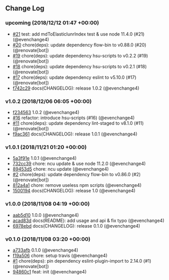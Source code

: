 ## Change Log

### upcoming (2018/12/12 01:47 +00:00)

- [#21](https://github.com/evenchange4/remark-utils/pull/21) test: add mdToElasticlunrIndex test & use node 11.4.0 (#21) (@evenchange4)
- [#20](https://github.com/evenchange4/remark-utils/pull/20) chore(deps): update dependency flow-bin to v0.88.0 (#20) (@renovate[bot])
- [#19](https://github.com/evenchange4/remark-utils/pull/19) chore(deps): update dependency hsu-scripts to v0.2.2 (#19) (@renovate[bot])
- [#18](https://github.com/evenchange4/remark-utils/pull/18) chore(deps): update dependency hsu-scripts to v0.2.1 (#18) (@renovate[bot])
- [#17](https://github.com/evenchange4/remark-utils/pull/17) chore(deps): update dependency eslint to v5.10.0 (#17) (@renovate[bot])
- [f742c29](https://github.com/evenchange4/remark-utils/commit/f742c29125683cc67891217a383520b2e4c5a562) docs(CHANGELOG): release 1.0.2 (@evenchange4)

### v1.0.2 (2018/12/06 06:05 +00:00)

- [f234563](https://github.com/evenchange4/remark-utils/commit/f2345637f1edcb38709cbae6676e15caecdac1e8) 1.0.2 (@evenchange4)
- [#16](https://github.com/evenchange4/remark-utils/pull/16) refactor: introduce hsu-scripts (#16) (@evenchange4)
- [#11](https://github.com/evenchange4/remark-utils/pull/11) chore(deps): update dependency lint-staged to v8.1.0 (#11) (@renovate[bot])
- [f9ac361](https://github.com/evenchange4/remark-utils/commit/f9ac361456fbb1711b81c5dd6cb167707ebb753f) docs(CHANGELOG): release 1.0.1 (@evenchange4)

### v1.0.1 (2018/11/21 01:20 +00:00)

- [5a3f91e](https://github.com/evenchange4/remark-utils/commit/5a3f91ebfae89919aabf7699cd6499d42443c278) 1.0.1 (@evenchange4)
- [732cc39](https://github.com/evenchange4/remark-utils/commit/732cc397cf031a9a9ab2db9ad113d026ef4dd524) chore: ncu update & use node 11.2.0 (@evenchange4)
- [89453d5](https://github.com/evenchange4/remark-utils/commit/89453d5116d4f21bcee91c6ac7793a9be398c143) chore: ncu update (@evenchange4)
- [#2](https://github.com/evenchange4/remark-utils/pull/2) chore(deps): update dependency flow-bin to v0.86.0 (#2) (@renovate[bot])
- [812a4a1](https://github.com/evenchange4/remark-utils/commit/812a4a1c33f3d3a9614b4afe05736d218dfdb9f6) chore: remove useless npm scripts (@evenchange4)
- [1500194](https://github.com/evenchange4/remark-utils/commit/1500194eebc7168e5ed3001fa403967bcad52126) docs(CHANGELOG): release 1.0 (@evenchange4)

### v1.0.0 (2018/11/08 04:19 +00:00)

- [aab5d10](https://github.com/evenchange4/remark-utils/commit/aab5d10322bd5706d742fade6063840880690678) 1.0.0 (@evenchange4)
- [acad83d](https://github.com/evenchange4/remark-utils/commit/acad83d2bcd43ea79a85d51b99430c666171e1de) docs(README): add usage and api & fix typo (@evenchange4)
- [6978ebd](https://github.com/evenchange4/remark-utils/commit/6978ebde154788adb62e8d9e5b3ba823aa43126a) docs(CHANGELOG): release 0.1.0 (@evenchange4)

### v0.1.0 (2018/11/08 03:20 +00:00)

- [a733afb](https://github.com/evenchange4/remark-utils/commit/a733afb5e3331aad3f2e0acc2d699b6d1d8ad818) 0.1.0 (@evenchange4)
- [f19a506](https://github.com/evenchange4/remark-utils/commit/f19a506ec1f811ac8d3ea27070ee860c855219bd) chore: setup travis (@evenchange4)
- [#1](https://github.com/evenchange4/remark-utils/pull/1) chore(deps): pin dependency eslint-plugin-import to 2.14.0 (#1) (@renovate[bot])
- [94860c1](https://github.com/evenchange4/remark-utils/commit/94860c1f9ccc2fe172ec933caf2315895f1415ad) feat: init (@evenchange4)
